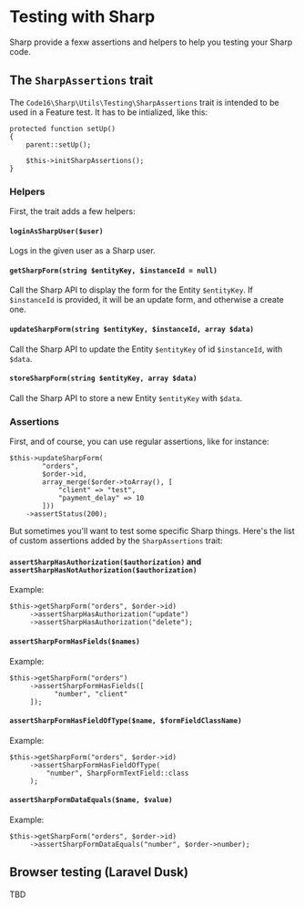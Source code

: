 # Testing with Sharp

Sharp provide a fexw assertions and helpers to help you testing your Sharp code.


## The `SharpAssertions` trait

The `Code16\Sharp\Utils\Testing\SharpAssertions` trait is intended to be used in a Feature test. It has to be intialized, like this:

    protected function setUp()
    {
        parent::setUp();

        $this->initSharpAssertions();
    }


### Helpers

First, the trait adds a few helpers:


#### `loginAsSharpUser($user)`

Logs in the given user as a Sharp user.


#### `getSharpForm(string $entityKey, $instanceId = null)`

Call the Sharp API to display the form for the Entity `$entityKey`. If `$instanceId` is provided, it will be an update form, and otherwise a create one.


#### `updateSharpForm(string $entityKey, $instanceId, array $data)`

Call the Sharp API to update the Entity `$entityKey` of id `$instanceId`, with `$data`.


#### `storeSharpForm(string $entityKey, array $data)`

Call the Sharp API to store a new Entity `$entityKey` with `$data`.


### Assertions

First, and of course, you can use regular assertions, like for instance:

    $this->updateSharpForm(
            "orders", 
            $order->id, 
            array_merge($order->toArray(), [
                "client" => "test",
                "payment_delay" => 10
            ]))
        ->assertStatus(200);


But sometimes you'll want to test some specific Sharp things. Here's the list of custom assertions added by the `SharpAssertions` trait:

#### `assertSharpHasAuthorization($authorization)` and `assertSharpHasNotAuthorization($authorization)`

Example:

    $this->getSharpForm("orders", $order->id)
         ->assertSharpHasAuthorization("update")
         ->assertSharpHasAuthorization("delete");

#### `assertSharpFormHasFields($names)`

Example:

    $this->getSharpForm("orders")
         ->assertSharpFormHasFields([
               "number", "client"
         ]);


#### `assertSharpFormHasFieldOfType($name, $formFieldClassName)`

Example:

    $this->getSharpForm("orders", $order->id)
         ->assertSharpFormHasFieldOfType(
             "number", SharpFormTextField::class
         );

#### `assertSharpFormDataEquals($name, $value)`

Example:

    $this->getSharpForm("orders", $order->id)
         ->assertSharpFormDataEquals("number", $order->number);



## Browser testing (Laravel Dusk)

TBD